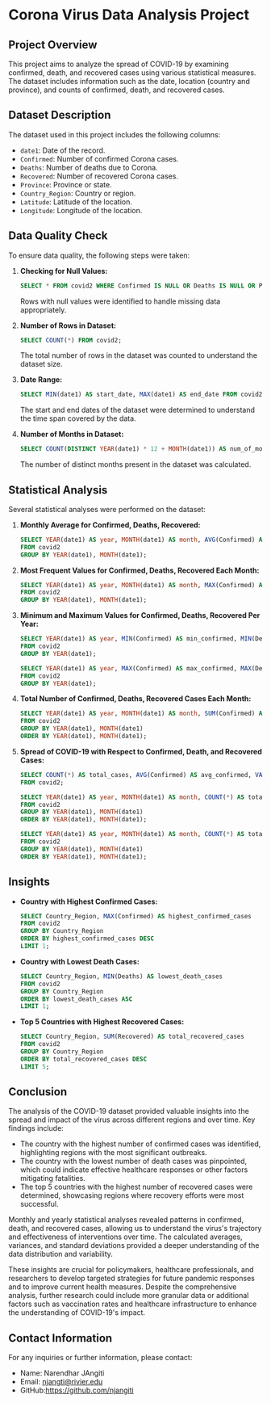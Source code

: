 # Corona Virus Data Analysis Project

## Project Overview
This project aims to analyze the spread of COVID-19 by examining confirmed, death, and recovered cases using various statistical measures. The dataset includes information such as the date, location (country and province), and counts of confirmed, death, and recovered cases.

## Dataset Description
The dataset used in this project includes the following columns:
- `date1`: Date of the record.
- `Confirmed`: Number of confirmed Corona cases.
- `Deaths`: Number of deaths due to Corona.
- `Recovered`: Number of recovered Corona cases.
- `Province`: Province or state.
- `Country_Region`: Country or region.
- `Latitude`: Latitude of the location.
- `Longitude`: Longitude of the location.

## Data Quality Check
To ensure data quality, the following steps were taken:
1. **Checking for Null Values:**
    ```sql
    SELECT * FROM covid2 WHERE Confirmed IS NULL OR Deaths IS NULL OR Province IS NULL OR Country_Region IS NULL OR Latitude IS NULL OR Longitude IS NULL OR Date1 IS NULL OR Recovered IS NULL;
    ```
    Rows with null values were identified to handle missing data appropriately.

2. **Number of Rows in Dataset:**
    ```sql
    SELECT COUNT(*) FROM covid2;
    ```
    The total number of rows in the dataset was counted to understand the dataset size.

3. **Date Range:**
    ```sql
    SELECT MIN(date1) AS start_date, MAX(date1) AS end_date FROM covid2;
    ```
    The start and end dates of the dataset were determined to understand the time span covered by the data.

4. **Number of Months in Dataset:**
    ```sql
    SELECT COUNT(DISTINCT YEAR(date1) * 12 + MONTH(date1)) AS num_of_months FROM covid2;
    ```
    The number of distinct months present in the dataset was calculated.

## Statistical Analysis
Several statistical analyses were performed on the dataset:

1. **Monthly Average for Confirmed, Deaths, Recovered:**
    ```sql
    SELECT YEAR(date1) AS year, MONTH(date1) AS month, AVG(Confirmed) AS avg_confirmed, AVG(Deaths) AS avg_deaths, AVG(Recovered) AS avg_recovered
    FROM covid2
    GROUP BY YEAR(date1), MONTH(date1);
    ```

2. **Most Frequent Values for Confirmed, Deaths, Recovered Each Month:**
    ```sql
    SELECT YEAR(date1) AS year, MONTH(date1) AS month, MAX(Confirmed) AS most_frequent_confirmed, MAX(Deaths) AS most_frequent_deaths, MAX(Recovered) AS most_frequent_recovered
    FROM covid2
    GROUP BY YEAR(date1), MONTH(date1);
    ```

3. **Minimum and Maximum Values for Confirmed, Deaths, Recovered Per Year:**
    ```sql
    SELECT YEAR(date1) AS year, MIN(Confirmed) AS min_confirmed, MIN(Deaths) AS min_deaths, MIN(Recovered) AS min_recovered
    FROM covid2
    GROUP BY YEAR(date1);

    SELECT YEAR(date1) AS year, MAX(Confirmed) AS max_confirmed, MAX(Deaths) AS max_deaths, MAX(Recovered) AS max_recovered
    FROM covid2
    GROUP BY YEAR(date1);
    ```

4. **Total Number of Confirmed, Deaths, Recovered Cases Each Month:**
    ```sql
    SELECT YEAR(date1) AS year, MONTH(date1) AS month, SUM(Confirmed) AS total_confirmed, SUM(Deaths) AS total_deaths, SUM(Recovered) AS total_recovered
    FROM covid2
    GROUP BY YEAR(date1), MONTH(date1)
    ORDER BY YEAR(date1), MONTH(date1);
    ```

5. **Spread of COVID-19 with Respect to Confirmed, Death, and Recovered Cases:**
    ```sql
    SELECT COUNT(*) AS total_cases, AVG(Confirmed) AS avg_confirmed, VARIANCE(Confirmed) AS variance_confirmed, STDDEV(Confirmed) AS stdev_confirmed
    FROM covid2;

    SELECT YEAR(date1) AS year, MONTH(date1) AS month, COUNT(*) AS total_cases, AVG(Deaths) AS avg_deaths, VARIANCE(Deaths) AS variance_deaths, STDDEV(Deaths) AS stdev_deaths
    FROM covid2
    GROUP BY YEAR(date1), MONTH(date1)
    ORDER BY YEAR(date1), MONTH(date1);

    SELECT YEAR(date1) AS year, MONTH(date1) AS month, COUNT(*) AS total_cases, AVG(Recovered) AS avg_recovered, VARIANCE(Recovered) AS variance_recovered, STDDEV(Recovered) AS stdev_recovered
    FROM covid2
    GROUP BY YEAR(date1), MONTH(date1)
    ORDER BY YEAR(date1), MONTH(date1);
    ```

## Insights
- **Country with Highest Confirmed Cases:**
    ```sql
    SELECT Country_Region, MAX(Confirmed) AS highest_confirmed_cases
    FROM covid2
    GROUP BY Country_Region
    ORDER BY highest_confirmed_cases DESC
    LIMIT 1;
    ```

- **Country with Lowest Death Cases:**
    ```sql
    SELECT Country_Region, MIN(Deaths) AS lowest_death_cases
    FROM covid2
    GROUP BY Country_Region
    ORDER BY lowest_death_cases ASC
    LIMIT 1;
    ```

- **Top 5 Countries with Highest Recovered Cases:**
    ```sql
    SELECT Country_Region, SUM(Recovered) AS total_recovered_cases
    FROM covid2
    GROUP BY Country_Region
    ORDER BY total_recovered_cases DESC
    LIMIT 5;
    ```

## Conclusion

The analysis of the COVID-19 dataset provided valuable insights into the spread and impact of the virus across different regions and over time. Key findings include:

- The country with the highest number of confirmed cases was identified, highlighting regions with the most significant outbreaks.
- The country with the lowest number of death cases was pinpointed, which could indicate effective healthcare responses or other factors mitigating fatalities.
- The top 5 countries with the highest number of recovered cases were determined, showcasing regions where recovery efforts were most successful.

Monthly and yearly statistical analyses revealed patterns in confirmed, death, and recovered cases, allowing us to understand the virus's trajectory and effectiveness of interventions over time. The calculated averages, variances, and standard deviations provided a deeper understanding of the data distribution and variability.

These insights are crucial for policymakers, healthcare professionals, and researchers to develop targeted strategies for future pandemic responses and to improve current health measures. Despite the comprehensive analysis, further research could include more granular data or additional factors such as vaccination rates and healthcare infrastructure to enhance the understanding of COVID-19's impact.


## Contact Information
For any inquiries or further information, please contact:
- Name: Narendhar JAngiti
- Email: njangti@rivier.edu
- GitHub:https://github.com/njangiti
